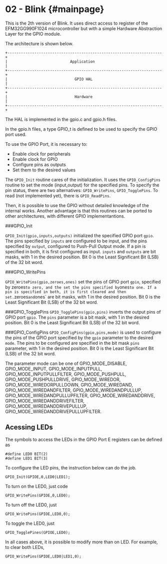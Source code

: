 02 - Blink {#mainpage}
==========

This is the 2th version of Blink. It uses direct access to register of the EFM32GG990F1024 
microcontroller but with a simple Hardware Abstraction Layer for the GPIO module.

The architecture is shown below.

    +---------------------------------------------------------------------+
    |                            Application                              |
    +---------------------------------------------------------------------+
    |                              GPIO HAL                               |
    +---------------------------------------------------------------------+
    |                              Hardware                               |
    +---------------------------------------------------------------------+

The HAL is implemented in the gpio.c and gpio.h files.

In the gpio.h files, a type GPIO_t is defined to be used to specify the GPIO port used.

To use the GPIO Port, it is necessary to:

* Enable clock for peripherals
* Enable clock for GPIO
* Configure pins as outputs
* Set them to the desired values

The `GPIO_Init` routine cares of the initialization. It uses the `GPIO_ConfigPins` routine to set the mode (input,output) for
the specified pins. To specify the pin status, there are two alternatives: `GPIO_WritePins`, `GPIO_TogglePins`. To read (not implemented yet), there is `GPIO_ReadPins`.

Then, it is possible to use the GPIO without detailed knowledge of the internal works. Another advantage is that this routines can be ported to other architectures, with different GPIO implementantions.


###GPIO_Init

`GPIO_Init(gpio,inputs,outputs)` initialized the specified GPIO port `gpio`. The pins specified by `inputs` are configured to be input, and the pins specified by `output`, configured to Push-Pull Output mode. If a pin is specified in both, it is first configured as input. `inputs` and `outputs` are bit masks, with 1 in the desired position. Bit 0 is the Least Significant Bit (LSB) of the 32 bit word.

###GPIO_WritePins

`GPIO_WritePins(gpio,zeroes,ones)` set the pins of GPIO port `gpio`, specified by zeroes` to zero, and the set the pins specified by `ones` to one. If a pin is specified in both, it is first cleared and then set. `zeroes` and `ones` are bit masks, with 1 in the desired position. Bit 0 is the Least Significant Bit (LSB) of the 32 bit word.
 

###GPIO_TogglePins
`GPIO_TogglePins(gpio,pins)` inverts the output pins of GPIO port `gpio`. The `pins` parameter is  a bit mask, with 1 in the desired position. Bit 0 is the Least Significant Bit (LSB) of the 32 bit word.


###GPIO_ConfigPins
`GPIO_ConfigPins(gpio,pins,mode)` is used to configure the pins of the GPIO port specified by the `gpio` parameter to the desired `mode`. The pins to be configured are specified in the bit mask `pins` parameter,  with 1 in the desired position. Bit 0 is the Least Significant Bit (LSB) of the 32 bit word.


The parameter mode can be one of  GPIO_MODE_DISABLE, GPIO_MODE_INPUT, GPIO_MODE_INPUTPULL, GPIO_MODE_INPUTPULLFILTER, GPIO_MODE_PUSHPULL, GPIO_MODE_PUSHPULLDRIVE, GPIO_MODE_WIREDOR, GPIO_MODE_WIREDORPULLDOWN, GPIO_MODE_WIREDAND, GPIO_MODE_WIREDANDFILTER, GPIO_MODE_WIREDANDPULLUP, GPIO_MODE_WIREDANDPULLUPFILTER, GPIO_MODE_WIREDANDDRIVE, GPIO_MODE_WIREDANDDRIVEFILTER, GPIO_MODE_WIREDANDDRIVEPULLUP, GPIO_MODE_WIREDANDDRIVEPULLUPFILTER.
   

Acessing LEDs
-------------

The symbols to access the LEDs in the GPIO Port E registers can be defined as

    #define LED0 BIT(2)
    #define LED1 BIT(3)

To configure the LED pins, the instruction below can do the job.

    GPIO_Init(GPIOE,0,LED0|LED1);

To turn on the LED0, just code

    GPIO_WritePins(GPIOE,0,LED0);

To turn off the LED0, just

    GPIO_WritePins(GPIOE,LED0,0);

To toggle the LED0, just

    GPIO_TogglePines(GPIOE,LED0);

In all cases above, it is possible to modify more than on LED. For example, to clear both LEDs,

    GPIO_WritePins(GPIOE,LED0|LED1,0);
   






